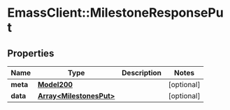 # EmassClient::MilestoneResponsePut

## Properties
Name | Type | Description | Notes
------------ | ------------- | ------------- | -------------
**meta** | [**Model200**](Model200.md) |  | [optional] 
**data** | [**Array&lt;MilestonesPut&gt;**](MilestonesPut.md) |  | [optional] 

